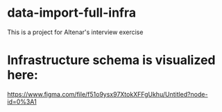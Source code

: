 # data-import-full-infra
This is a project for Altenar's interview exercise

# Infrastructure schema is visualized here: 
https://www.figma.com/file/f51o9ysx97XtokXFFgUkhu/Untitled?node-id=0%3A1

